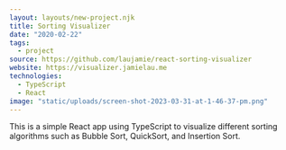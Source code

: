 ```yaml
---
layout: layouts/new-project.njk
title: Sorting Visualizer
date: "2020-02-22"
tags:
  - project
source: https://github.com/laujamie/react-sorting-visualizer
website: https://visualizer.jamielau.me
technologies:
  - TypeScript
  - React
image: "static/uploads/screen-shot-2023-03-31-at-1-46-37-pm.png"
---
```


This is a simple React app using TypeScript to visualize different sorting algorithms such as Bubble Sort, QuickSort, and Insertion Sort.
